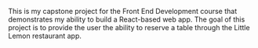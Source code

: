 This is my capstone project for the Front End Development course that demonstrates my ability to build a React-based web app. The goal of this project is to provide the user the ability to reserve a table through the Little Lemon restaurant app.
